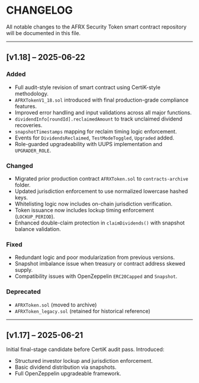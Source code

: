 # CHANGELOG

All notable changes to the AFRX Security Token smart contract repository will be documented in this file.

---

## [v1.18] – 2025-06-22

### Added
- Full audit-style revision of smart contract using CertiK-style methodology.
- `AFRXTokenV1_18.sol` introduced with final production-grade compliance features.
- Improved error handling and input validations across all major functions.
- `dividendInfo[roundId].reclaimedAmount` to track unclaimed dividend recoveries.
- `snapshotTimestamps` mapping for reclaim timing logic enforcement.
- Events for `DividendsReclaimed`, `TestModeToggled`, `Upgraded` added.
- Role-guarded upgradeability with UUPS implementation and `UPGRADER_ROLE`.

### Changed
- Migrated prior production contract `AFRXToken.sol` to `contracts-archive` folder.
- Updated jurisdiction enforcement to use normalized lowercase hashed keys.
- Whitelisting logic now includes on-chain jurisdiction verification.
- Token issuance now includes lockup timing enforcement (`LOCKUP_PERIOD`).
- Enhanced double-claim protection in `claimDividends()` with snapshot balance validation.

### Fixed
- Redundant logic and poor modularization from previous versions.
- Snapshot imbalance issue when treasury or contract address skewed supply.
- Compatibility issues with OpenZeppelin `ERC20Capped` and `Snapshot`.

### Deprecated
- `AFRXToken.sol` (moved to archive)
- `AFRXToken_legacy.sol` (retained for historical reference)

---

## [v1.17] – 2025-06-21

Initial final-stage candidate before CertiK audit pass. Introduced:

- Structured investor lockup and jurisdiction enforcement.
- Basic dividend distribution via snapshots.
- Full OpenZeppelin upgradeable framework.
